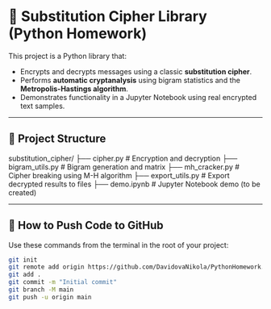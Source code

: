 # 🔐 Substitution Cipher Library (Python Homework)

This project is a Python library that:
- Encrypts and decrypts messages using a classic **substitution cipher**.
- Performs **automatic cryptanalysis** using bigram statistics and the **Metropolis-Hastings algorithm**.
- Demonstrates functionality in a Jupyter Notebook using real encrypted text samples.

---

## 📁 Project Structure
substitution_cipher/
├── cipher.py # Encryption and decryption
├── bigram_utils.py # Bigram generation and matrix
├── mh_cracker.py # Cipher breaking using M-H algorithm
├── export_utils.py # Export decrypted results to files
├── demo.ipynb # Jupyter Notebook demo (to be created)


---

## 🚀 How to Push Code to GitHub

Use these commands from the terminal in the root of your project:

```bash
git init
git remote add origin https://github.com/DavidovaNikola/PythonHomework.git
git add .
git commit -m "Initial commit"
git branch -M main
git push -u origin main
